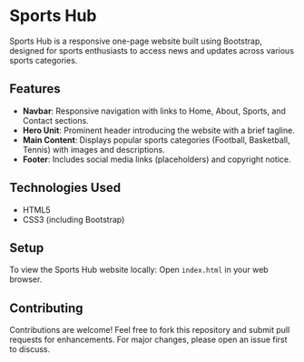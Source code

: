 # Sports Hub

Sports Hub is a responsive one-page website built using Bootstrap, designed for sports enthusiasts to access news and updates across various sports categories.

## Features

- **Navbar**: Responsive navigation with links to Home, About, Sports, and Contact sections.
- **Hero Unit**: Prominent header introducing the website with a brief tagline.
- **Main Content**: Displays popular sports categories (Football, Basketball, Tennis) with images and descriptions.
- **Footer**: Includes social media links (placeholders) and copyright notice.

## Technologies Used

- HTML5
- CSS3 (including Bootstrap)


## Setup

To view the Sports Hub website locally:
 Open `index.html` in your web browser.


## Contributing

Contributions are welcome! Feel free to fork this repository and submit pull requests for enhancements. For major changes, please open an issue first to discuss.

